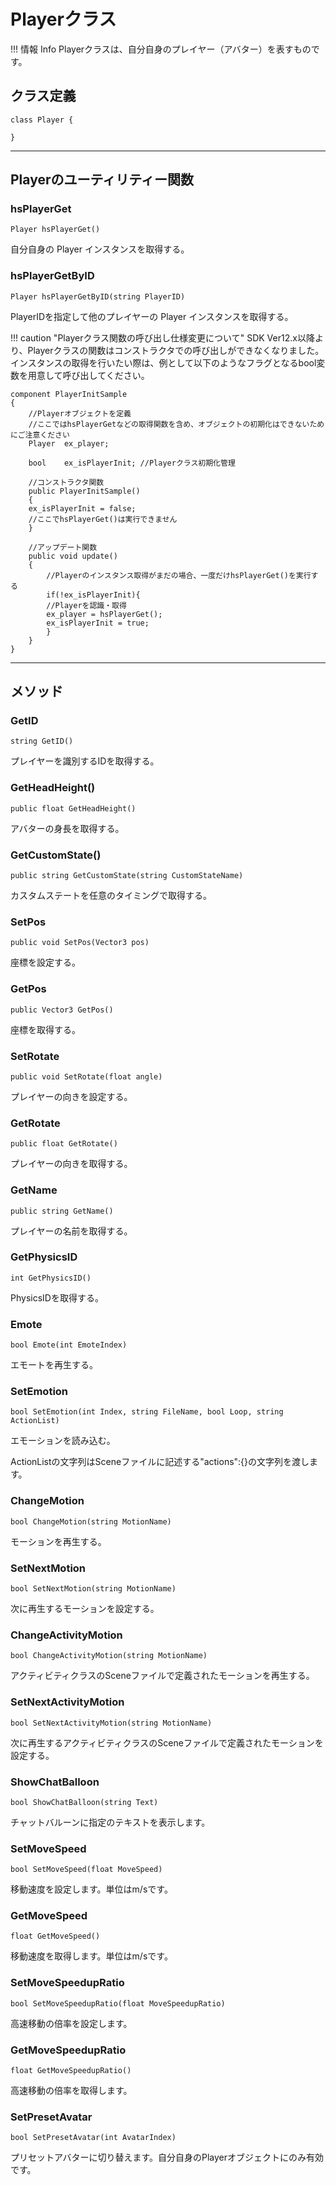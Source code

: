
# Playerクラス

!!! 情報 Info
    Playerクラスは、自分自身のプレイヤー（アバター）を表すものです。


## クラス定義

```
class Player {

}
```

***

## Playerのユーティリティー関数
### hsPlayerGet
`Player hsPlayerGet()`

自分自身の Player インスタンスを取得する。

### hsPlayerGetByID
`Player hsPlayerGetByID(string PlayerID)`

PlayerIDを指定して他のプレイヤーの Player インスタンスを取得する。

!!! caution "Playerクラス関数の呼び出し仕様変更について"
    SDK Ver12.x以降より、Playerクラスの関数はコンストラクタでの呼び出しができなくなりました。<br>
    インスタンスの取得を行いたい際は、例として以下のようなフラグとなるbool変数を用意して呼び出してください。

```
component PlayerInitSample
{   
    //Playerオブジェクトを定義
    //ここではhsPlayerGetなどの取得関数を含め、オブジェクトの初期化はできないためにご注意ください
	Player	ex_player;

    bool    ex_isPlayerInit; //Playerクラス初期化管理

    //コンストラクタ関数
    public PlayerInitSample()
    {
    ex_isPlayerInit = false;
    //ここでhsPlayerGet()は実行できません
    }

    //アップデート関数
    public void update()
    {
        //Playerのインスタンス取得がまだの場合、一度だけhsPlayerGet()を実行する
        if(!ex_isPlayerInit){
        //Playerを認識・取得
        ex_player = hsPlayerGet();
        ex_isPlayerInit = true;
        }
    }
}
```

***

## メソッド
### GetID
`string GetID()`

プレイヤーを識別するIDを取得する。

### GetHeadHeight()
`public float GetHeadHeight()`

アバターの身長を取得する。

### GetCustomState()
`public string GetCustomState(string CustomStateName)`

カスタムステートを任意のタイミングで取得する。

### SetPos
`public void SetPos(Vector3 pos)`

座標を設定する。

### GetPos
`public Vector3 GetPos()`

座標を取得する。

### SetRotate
`public void SetRotate(float angle)`

プレイヤーの向きを設定する。

### GetRotate
`public float GetRotate()`

プレイヤーの向きを取得する。

### GetName
`public string GetName()`

プレイヤーの名前を取得する。

### GetPhysicsID
`int GetPhysicsID()`

PhysicsIDを取得する。

### Emote
`bool Emote(int EmoteIndex)`

エモートを再生する。

### SetEmotion
`bool SetEmotion(int Index, string FileName, bool Loop, string ActionList)`

エモーションを読み込む。

ActionListの文字列はSceneファイルに記述する"actions":{}の文字列を渡します。


### ChangeMotion
`bool ChangeMotion(string MotionName)`

モーションを再生する。


### SetNextMotion
`bool SetNextMotion(string MotionName)`

次に再生するモーションを設定する。


### ChangeActivityMotion
`bool ChangeActivityMotion(string MotionName)`

アクティビティクラスのSceneファイルで定義されたモーションを再生する。


### SetNextActivityMotion
`bool SetNextActivityMotion(string MotionName)`

次に再生するアクティビティクラスのSceneファイルで定義されたモーションを設定する。


### ShowChatBalloon
`bool ShowChatBalloon(string Text)`

チャットバルーンに指定のテキストを表示します。


### SetMoveSpeed
`bool SetMoveSpeed(float MoveSpeed)`

移動速度を設定します。単位はm/sです。


### GetMoveSpeed
`float GetMoveSpeed()`

移動速度を取得します。単位はm/sです。


### SetMoveSpeedupRatio
`bool SetMoveSpeedupRatio(float MoveSpeedupRatio)`

高速移動の倍率を設定します。


### GetMoveSpeedupRatio
`float GetMoveSpeedupRatio()`

高速移動の倍率を取得します。


### SetPresetAvatar
`bool SetPresetAvatar(int AvatarIndex)`

プリセットアバターに切り替えます。自分自身のPlayerオブジェクトにのみ有効です。



